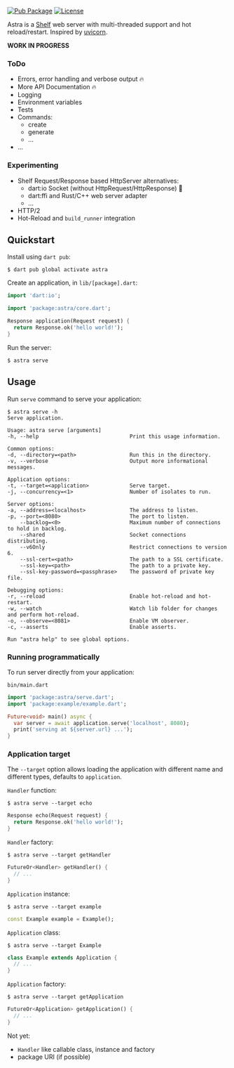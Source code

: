 [![Pub Package](https://img.shields.io/pub/v/astra.svg)](https://pub.dev/packages/astra)
[![License](https://img.shields.io/badge/License-MIT-blue.svg)](LICENSE)

Astra is a [Shelf][shelf] web server with multi-threaded support and hot reload/restart. Inspired by [uvicorn][uvicorn].

**WORK IN PROGRESS**

### ToDo
- Errors, error handling and verbose output 🔥
- More API Documentation 🔥
- Logging
- Environment variables
- Tests
- Commands:
  - create
  - generate
  - ...
- ...

### Experimenting
- Shelf Request/Response based HttpServer alternatives:
  - dart:io Socket (without HttpRequest/HttpResponse) 🤔
  - dart:ffi and Rust/C++ web server adapter
  - ...
- HTTP/2
- Hot-Reload and `build_runner` integration

## Quickstart

Install using `dart pub`:

```console
$ dart pub global activate astra
```

Create an application, in `lib/[package].dart`:

```dart
import 'dart:io';

import 'package:astra/core.dart';

Response application(Request request) {
  return Response.ok('hello world!');
}
```

Run the server:

```console
$ astra serve
```

## Usage

Run `serve` command to serve your application:

```console
$ astra serve -h
Serve application.

Usage: astra serve [arguments]
-h, --help                             Print this usage information.

Common options:
-d, --directory=<path>                 Run this in the directory.
-v, --verbose                          Output more informational messages.

Application options:
-t, --target=<application>             Serve target.
-j, --concurrency=<1>                  Number of isolates to run.

Server options:
-a, --address=<localhost>              The address to listen.
-p, --port=<8080>                      The port to listen.
    --backlog=<0>                      Maximum number of connections to hold in backlog.
    --shared                           Socket connections distributing.
    --v6Only                           Restrict connections to version 6.
    --ssl-cert=<path>                  The path to a SSL certificate.
    --ssl-key=<path>                   The path to a private key.
    --ssl-key-password=<passphrase>    The password of private key file.

Debugging options:
-r, --reload                           Enable hot-reload and hot-restart.
-w, --watch                            Watch lib folder for changes and perform hot-reload.
-o, --observe=<8081>                   Enable VM observer.
-c, --asserts                          Enable asserts.

Run "astra help" to see global options.
```

### Running programmatically

To run server directly from your application:

`bin/main.dart`

```dart
import 'package:astra/serve.dart';
import 'package:example/example.dart';

Future<void> main() async {
  var server = await application.serve('localhost', 8080);
  print('serving at ${server.url} ...');
}
```

### Application target

The `--target` option allows loading the application with different name and different types, defaults to `application`.

`Handler` function:
```console
$ astra serve --target echo
```
```dart
Response echo(Request request) {
  return Response.ok('hello world!');
}
```

`Handler` factory:
```console
$ astra serve --target getHandler
```
```dart
FutureOr<Handler> getHandler() {
  // ...
}
```

`Application` instance:
```console
$ astra serve --target example
```
```dart
const Example example = Example();
```

`Application` class:
```console
$ astra serve --target Example
```
```dart
class Example extends Application {
  // ...
}
```

`Application` factory:
```console
$ astra serve --target getApplication
```
```dart
FutureOr<Application> getApplication() {
  // ...
}
```

Not yet:
- `Handler` like callable class, instance and factory
- package URI (if possible)

[shelf]: https://github.com/dart-lang/shelf
[uvicorn]: https://github.com/encode/uvicorn
[path]: https://dart.dev/tools/pub/cmd/pub-global#running-a-script-from-your-path
